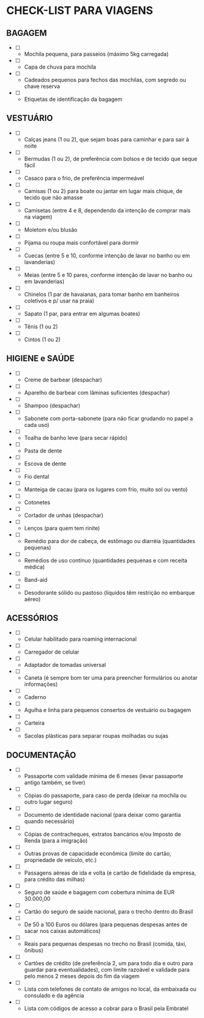 # CHECK-LIST PARA VIAGENS

## BAGAGEM

- [ ] - Mochila pequena, para passeios (máximo 5kg carregada)
- [ ] - Capa de chuva para mochila
- [ ] - Cadeados pequenos para fechos das mochilas, com segredo ou chave reserva
- [ ] - Etiquetas de identificação da bagagem

## VESTUÁRIO

- [ ] - Calças jeans (1 ou 2), que sejam boas para caminhar e para sair à noite
- [ ] - Bermudas (1 ou 2), de preferência com bolsos e de tecido que seque fácil
- [ ] - Casaco para o frio, de preferência impermeável
- [ ] - Camisas (1 ou 2) para boate ou jantar em lugar mais chique, de tecido que não amasse
- [ ] - Camisetas (entre 4 e 8, dependendo da intenção de comprar mais na viagem)
- [ ] - Moletom e/ou blusão
- [ ] - Pijama ou roupa mais confortável para dormir
- [ ] - Cuecas (entre 5 e 10, conforme intenção de lavar no banho ou em lavanderias)
- [ ] - Meias (entre 5 e 10 pares, conforme intenção de lavar no banho ou em lavanderias)
- [ ] - Chinelos (1 par de havaianas, para tomar banho em banheiros coletivos e p/ usar na praia)
- [ ] - Sapato (1 par, para entrar em algumas boates)
- [ ] - Tênis (1 ou 2)
- [ ] - Cintos (1 ou 2)

## HIGIENE e SAÚDE

- [ ] - Creme de barbear (despachar)
- [ ] - Aparelho de barbear com lâminas suficientes (despachar)
- [ ] - Shampoo (despachar)
- [ ] - Sabonete com porta-sabonete (para não ficar grudando no papel a cada uso)
- [ ] - Toalha de banho leve (para secar rápido)
- [ ] - Pasta de dente
- [ ] - Escova de dente
- [ ] - Fio dental
- [ ] - Manteiga de cacau (para os lugares com frio, muito sol ou vento)
- [ ] - Cotonetes
- [ ] - Cortador de unhas (despachar)
- [ ] - Lenços (para quem tem rinite)
- [ ] - Remédio para dor de cabeça, de estômago ou diarréia (quantidades pequenas)
- [ ] - Remédios de uso contínuo (quantidades pequenas e com receita médica)
- [ ] - Band-aid
- [ ] - Desodorante sólido ou pastoso (líquidos têm restrição no embarque aéreo)

## ACESSÓRIOS

- [ ] - Celular habilitado para roaming internacional
- [ ] - Carregador de celular
- [ ] - Adaptador de tomadas universal
- [ ] - Caneta (é sempre bom ter uma para preencher formulários ou anotar informações)
- [ ] - Caderno
- [ ] - Agulha e linha para pequenos consertos de vestuário ou bagagem
- [ ] - Carteira
- [ ] - Sacolas plásticas para separar roupas molhadas ou sujas

## DOCUMENTAÇÃO

- [ ] - Passaporte com validade mínima de 6 meses (levar passaporte antigo também, se tiver)
- [ ] - Cópias do passaporte, para caso de perda (deixar na mochila ou outro lugar seguro)
- [ ] - Documento de identidade nacional (para deixar como garantia quando necessário)
- [ ] - Cópias de contracheques, extratos bancários e/ou Imposto de Renda (para a imigração)
- [ ] - Outras provas de capacidade econômica (limite do cartão, propriedade de veículo, etc.)
- [ ] - Passagens aéreas de ida e volta (e cartão de fidelidade da empresa, para crédito das milhas)
- [ ] - Seguro de saúde e bagagem com cobertura mínima de EUR 30.000,00
- [ ] - Cartão do seguro de saúde nacional, para o trecho dentro do Brasil
- [ ] - De 50 a 100 Euros ou dólares (para pequenas despesas antes de sacar nos caixas automáticos)
- [ ] - Reais para pequenas despesas no trecho no Brasil (comida, táxi, ônibus)
- [ ] - Cartões de crédito (de preferência 2, um para todo dia e outro para guardar para eventualidades), com limite razoável e validade para pelo menos 2 meses depois do fim da viagem
- [ ] - Lista com telefones de contato de amigos no local, da embaixada ou consulado e da agência
- [ ] - Lista com códigos de acesso a cobrar para o Brasil pela Embratel
